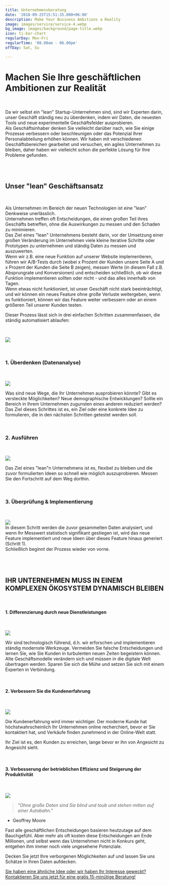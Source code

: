 ```yaml
---
title: Unternehmensberatung
date: '2018-09-25T15:51:35.000+06:00'
description: Make Your Business Ambitions a Reality
image: images/service/service-4.webp
bg_image: images/background/page-title.webp
icon: ti-bar-chart
regularDay: Mon-Fri
regularTime: '08.00am - 06.00pm'
offDay: Sat, Su

---
```

# Machen Sie Ihre geschäftlichen Ambitionen zur Realität

<br>

Da wir selbst ein "lean" Startup-Unternehmen sind, sind wir Experten darin, unser Geschäft ständig neu zu überdenken, indem wir Daten, die neuesten Tools und neue experimentelle Geschäftsfelder ausprobieren.  
Als Geschäftsinhaber denken Sie vielleicht darüber nach, wie Sie einige Prozesse verbessern oder beschleunigen oder das Potenzial Ihrer Personalabteilung erhöhen können. Wir haben mit verschiedenen Geschäftsbereichen gearbeitet und versuchen, ein agiles Unternehmen zu bleiben, daher haben wir vielleicht schon die perfekte Lösung für Ihre Probleme gefunden.

<br>



<br>

## Unser "lean" Geschäftsansatz

<br>

Als Unternehmen im Bereich der neuen Technologien ist eine "lean" Denkweise unerlässlich.  
Unternehmen treffen oft Entscheidungen, die einen großen Teil ihres Geschäfts betreffen, ohne die Auswirkungen zu messen und den Schaden zu minimieren.  
Das Ziel eines "lean" Unternehmens besteht darin, vor der Umsetzung einer großen Veränderung im Unternehmen viele kleine iterative Schritte oder Prototypen zu unternehmen und ständig Daten zu messen und auszuwerten.  
Wenn wir z.B. eine neue Funktion auf unserer Website implementieren, führen wir A/B-Tests durch (wobei x Prozent der Kunden unsere Seite A und x Prozent der Kunden die Seite B zeigen), messen Werte (in diesem Fall z.B. Absprungrate und Konversionen) und entscheiden schließlich, ob wir diese Funktion implementieren sollten oder nicht - und das alles innerhalb von Tagen.  
Wenn etwas nicht funktioniert, ist unser Geschäft nicht stark beeinträchtigt, und wir können ein neues Feature ohne große Verluste weitergeben, wenn es funktioniert, können wir das Feature weiter verbessern oder an einem größeren Teil unserer Kunden testen.

Dieser Prozess lässt sich in drei einfachen Schritten zusammenfassen, die ständig automatisiert ablaufen:

<br>

![](/images/leanstartup.webp)

<br>

### 1. Überdenken (Datenanalyse)

<br>

![](/images/bulb-1.webp)

Was sind neue Wege, die Ihr Unternehmen ausprobieren könnte? Gibt es versteckte Möglichkeiten? Neue demographische Entwicklungen? Sollte ein Bereich in Ihrem Unternehmen zugunsten eines anderen reduziert werden? Das Ziel dieses Schrittes ist es, ein Ziel oder eine konkrete Idee zu formulieren, die in den nächsten Schritten getestet werden soll.

<br>

### 2. Ausführen

<br>

![](/images/creators.webp)

Das Ziel eines "lean"n Unternehmens ist es, flexibel zu bleiben und die zuvor formulierten Ideen so schnell wie möglich auszuprobieren. Messen Sie den Fortschritt auf dem Weg dorthin.

<br>

### 3. Überprüfung & Implementierung

<br>

![](/images/business-1.webp)  
In diesem Schritt werden die zuvor gesammelten Daten analysiert, und wenn Ihr Messwert statistisch signifikant gestiegen ist, wird das neue Feature implementiert und neue Ideen über dieses Feature hinaus generiert (Schritt 1).  
Schließlich beginnt der Prozess wieder von vorne.

<br><br>

## IHR UNTERNEHMEN MUSS IN EINEM KOMPLEXEN ÖKOSYSTEM DYNAMISCH BLEIBEN

<br>

#### 1. Differenzierung durch neue Dienstleistungen

<br>

![](/images/analytics.webp)

Wir sind technologisch führend, d.h. wir erforschen und implementieren ständig modernste Werkzeuge. Vermeiden Sie falsche Entscheidungen und lernen Sie, wie Sie Kunden in turbulenten neuen Zeiten begeistern können.  
Alte Geschäftsmodelle verändern sich und müssen in die digitale Welt übertragen werden. Sparen Sie sich die Mühe und setzen Sie sich mit einem Experten in Verbindung.

<br>

#### 2. Verbessern Sie die Kundenerfahrung

<br>

![](/images/customer-experience.webp)

Die Kundenerfahrung wird immer wichtiger. Der moderne Kunde hat höchstwahrscheinlich Ihr Unternehmen online recherchiert, bevor er Sie kontaktiert hat, und Verkäufe finden zunehmend in der Online-Welt statt.

Ihr Ziel ist es, den Kunden zu erreichen, lange bevor er ihn von Angesicht zu Angesicht sieht.

<br>

#### 3. Verbesserung der betrieblichen Effizienz und Steigerung der Produktivität

<br>

![](/images/efficiency.webp)

> _"Ohne große Daten sind Sie blind und taub und stehen mitten auf einer Autobahn."_

- Geoffrey Moore

Fast alle geschäftlichen Entscheidungen basieren heutzutage auf dem Bauchgefühl. Aber mehr als oft kosten diese Entscheidungen am Ende Millionen, und selbst wenn das Unternehmen nicht in Konkurs geht, entgehen ihm immer noch viele ungesehene Potenziale.

Decken Sie jetzt Ihre verborgenen Möglichkeiten auf und lassen Sie uns Schätze in Ihren Daten aufdecken.





[Sie haben eine ähnliche Idee oder wir haben Ihr Interesse geweckt? Kontaktieren Sie uns jetzt für eine gratis 15-minütige Beratung!](https://www.datafortress.cloud/de/contact/)
